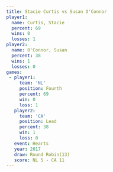 ```yaml
---
title: Stacie Curtis vs Susan O'Connor
player1:               
  name: Curtis, Stacie 
  percent: 69          
  wins: 0              
  losses: 1            
player2:               
  name: O'Connor, Susan
  percent: 38          
  wins: 1              
  losses: 0            
games:
 - player1:          
     team: 'NL'      
     position: Fourth
     percent: 69     
     win: 0          
     loss: 1         
   player2:        
     team: 'CA'    
     position: Lead
     percent: 38   
     win: 1        
     loss: 0       
   event: Hearts        
   year: 2017           
   draw: Round Robin(13)
   score: NL 5 - CA 11  
---
```

